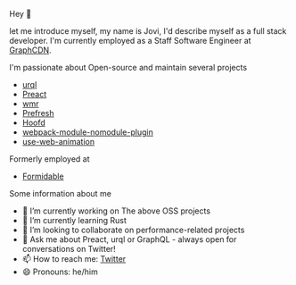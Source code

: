 Hey 👋

let me introduce myself, my name is Jovi, I'd describe myself as a full stack developer.
I'm currently employed as a Staff Software Engineer at [GraphCDN](https://graphcdn.io/).

I'm passionate about Open-source and maintain several projects

- [urql](https://github.com/FormidableLabs/urql)
- [Preact](https://github.com/preactjs/preact)
- [wmr](https://github.com/preactjs/wmr)
- [Prefresh](https://github.com/preactjs/prefresh)
- [Hoofd](https://github.com/JoviDeCroock/hoofd)
- [webpack-module-nomodule-plugin](https://github.com/JoviDeCroock/webpack-module-nomodule-plugin)
- [use-web-animation](https://github.com/JoviDeCroock/use-web-animation)

Formerly employed at

- [Formidable](https://formidable.com/)

Some information about me

- 🔭 I’m currently working on The above OSS projects
- 🌱 I’m currently learning Rust
- 👯 I’m looking to collaborate on performance-related projects
- 💬 Ask me about Preact, urql or GraphQL - always open for conversations on Twitter!
- 📫 How to reach me: [Twitter](https://twitter.com/JoviDeC)
- 😄 Pronouns: he/him
